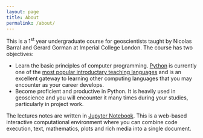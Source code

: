 ```yaml
---
layout: page
title: About
permalink: /about/
---
```


This is a 1<sup>st</sup> year undergraduate course for geoscientists taught by Nicolas Barral and Gerard Gorman at Imperial College London. The course has two objectives:

* Learn the basic principles of computer programming. [Python](https://www.python.org/) is currently one of the [most popular introductary teaching languages](http://cacm.acm.org/blogs/blog-cacm/176450-python-is-now-the-most-popular-introductory-teaching-language-at-top-us-universities/fulltext) and is an excellent gateway to learning other computing languages that you may encounter as your career develops.
* Become proficient and productive in Python. It is heavily used in geoscience and you will encounter it many times during your studies, particularly in project work.

The lectures notes are written in [Jupyter Notebook](https://jupyter.org). This is a web-based interactive computational environment where you can combine code execution, text, mathematics, plots and rich media into a single document.

